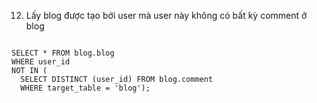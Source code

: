 12. Lấy blog được tạo bởi user mà user này không có bất kỳ comment ở blog

```mysql

SELECT * FROM blog.blog
WHERE user_id
NOT IN (
  SELECT DISTINCT (user_id) FROM blog.comment 
  WHERE target_table = 'blog');

```
